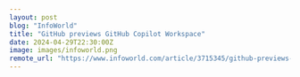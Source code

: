 ```yaml
---
layout: post
blog: "InfoWorld"
title: "GitHub previews GitHub Copilot Workspace"
date: 2024-04-29T22:30:00Z
image: images/infoworld.png
remote_url: "https://www.infoworld.com/article/3715345/github-previews-github-copilot-workspace.html#tk.rss_applicationdevelopment"
---
```

